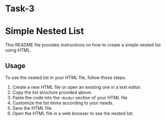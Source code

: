 # Task-3
# Simple Nested List

This README file provides instructions on how to create a simple nested list using HTML.

## Usage

To use the nested list in your HTML file, follow these steps:

1. Create a new HTML file or open an existing one in a text editor.
2. Copy the list structure provided above.
3. Paste the code into the `<body>` section of your HTML file.
4. Customize the list items according to your needs.
5. Save the HTML file.
6. Open the HTML file in a web browser to see the nested list.
